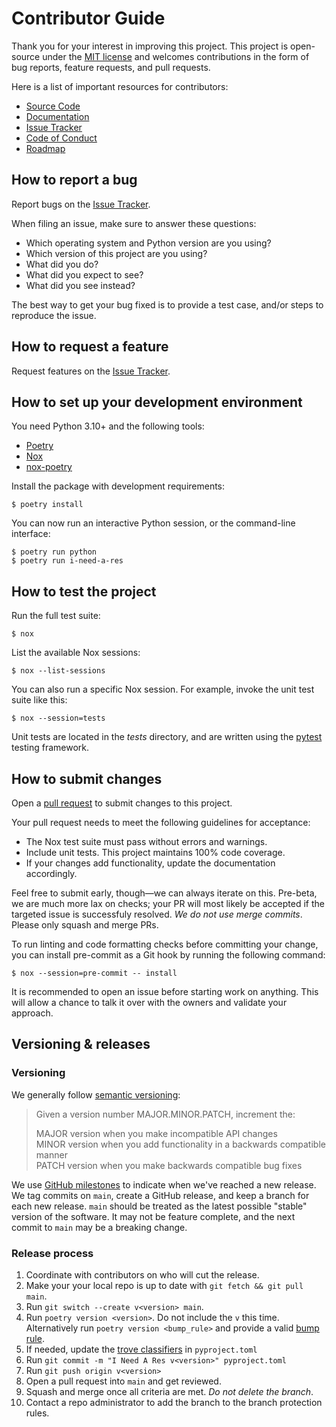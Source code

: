 # Contributor Guide

Thank you for your interest in improving this project.
This project is open-source under the [MIT license] and
welcomes contributions in the form of bug reports, feature requests, and pull requests.

Here is a list of important resources for contributors:

- [Source Code]
- [Documentation]
- [Issue Tracker]
- [Code of Conduct]
- [Roadmap]

[mit license]: https://opensource.org/licenses/MIT
[source code]: https://github.com/eng-jole/i-need-a-res
[documentation]: https://i-need-a-res.readthedocs.io/
[issue tracker]: https://github.com/eng-jole/i-need-a-res/issues
[roadmap]: https://github.com/ENG-Jole/i-need-a-res/milestones

## How to report a bug

Report bugs on the [Issue Tracker].

When filing an issue, make sure to answer these questions:

- Which operating system and Python version are you using?
- Which version of this project are you using?
- What did you do?
- What did you expect to see?
- What did you see instead?

The best way to get your bug fixed is to provide a test case,
and/or steps to reproduce the issue.

## How to request a feature

Request features on the [Issue Tracker].

## How to set up your development environment

You need Python 3.10+ and the following tools:

- [Poetry]
- [Nox]
- [nox-poetry]

Install the package with development requirements:

```console
$ poetry install
```

You can now run an interactive Python session,
or the command-line interface:

```console
$ poetry run python
$ poetry run i-need-a-res
```

[poetry]: https://python-poetry.org/
[nox]: https://nox.thea.codes/
[nox-poetry]: https://nox-poetry.readthedocs.io/

## How to test the project

Run the full test suite:

```console
$ nox
```

List the available Nox sessions:

```console
$ nox --list-sessions
```

You can also run a specific Nox session.
For example, invoke the unit test suite like this:

```console
$ nox --session=tests
```

Unit tests are located in the _tests_ directory,
and are written using the [pytest] testing framework.

[pytest]: https://pytest.readthedocs.io/

## How to submit changes

Open a [pull request] to submit changes to this project.

Your pull request needs to meet the following guidelines for acceptance:

- The Nox test suite must pass without errors and warnings.
- Include unit tests. This project maintains 100% code coverage.
- If your changes add functionality, update the documentation accordingly.

Feel free to submit early, though—we can always iterate on this. Pre-beta, we are much more lax on checks; your PR will most likely be accepted if the targeted issue is successfuly resolved.
_We do not use merge commits_. Please only squash and merge PRs.

To run linting and code formatting checks before committing your change, you can install pre-commit as a Git hook by running the following command:

```console
$ nox --session=pre-commit -- install
```

It is recommended to open an issue before starting work on anything.
This will allow a chance to talk it over with the owners and validate your approach.

[pull request]: https://github.com/eng-jole/i-need-a-res/pulls

## Versioning & releases

### Versioning

We generally follow [semantic versioning]:

> Given a version number MAJOR.MINOR.PATCH, increment the:
>
> MAJOR version when you make incompatible API changes\
> MINOR version when you add functionality in a backwards compatible manner\
> PATCH version when you make backwards compatible bug fixes

We use [GitHub milestones] to indicate when we've reached a new release.
We tag commits on `main`, create a GitHub release, and keep a branch for each new release.
`main` should be treated as the latest possible "stable" version of the software.
It may not be feature complete, and the next commit to `main` may be a breaking change.

### Release process

1. Coordinate with contributors on who will cut the release.
2. Make your your local repo is up to date with `git fetch && git pull main`.
3. Run `git switch --create v<version> main`.
4. Run `poetry version <version>`. Do not include the `v` this time. Alternatively run `poetry version <bump_rule>` and provide a valid [bump rule].
5. If needed, update the [trove classifiers] in `pyproject.toml`
6. Run `git commit -m "I Need A Res v<version>" pyproject.toml`
7. Run `git push origin v<version>`
8. Open a pull request into `main` and get reviewed.
9. Squash and merge once all criteria are met. _Do not delete the branch_.
10. Contact a repo administrator to add the branch to the branch protection rules.

[semantic versioning]: (https://semver.org)
[github milestones]: (https://github.com/ENG-Jole/i-need-a-res/milestones)
[bump rule]: (https://python-poetry.org/docs/cli/#version)
[trove classifiers]: (https://pypi.org/classifiers/)

<!-- github-only -->

[code of conduct]: CODE_OF_CONDUCT.md

